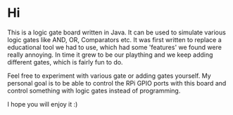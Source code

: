 Hi
=======

This is a logic gate board written in Java. It can be used to simulate various logic gates like AND, OR, Comparators etc.
It was first written to replace a educational tool we had to use, which had some 'features' we found were really annoying.
In time it grew to be our plaything and we keep adding different gates, which is fairly fun to do.

Feel free to experiment with various gate or adding gates yourself.
My personal goal is to be able to control the RPi GPIO ports with this board and control something with logic gates instead of programming. 

I hope you will enjoy it :)